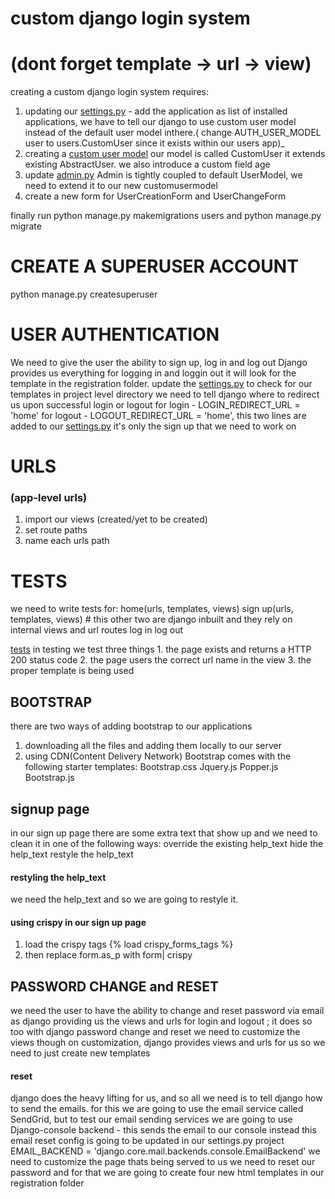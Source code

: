 # custom django login system
# (dont forget template -> url -> view)
creating a custom django login system requires:
1. updating our [settings.py](./news_project/settings.py) - add the application as list of installed applications, we have to tell our django to use custom user model instead of the default user model inthere.( change AUTH_USER_MODEL user to users.CustomUser since it exists within our users app)_
2. creating a [custom user model](./users/models.py)
    our model is called CustomUser
    it extends existing AbstractUser.
    we also introduce a custom field age
3. update [admin.py](./users/admin.py)
    Admin is tightly coupled to default UserModel, we need to extend it to our new customusermodel
4. create a new form for UserCreationForm and UserChangeForm

finally run python manage.py makemigrations users
and python manage.py migrate

# CREATE A SUPERUSER ACCOUNT
python manage.py createsuperuser


# USER AUTHENTICATION
We need to give the user the ability to sign up, log in and log out
Django provides us everything for logging in and loggin out 
    it will look for the template in the registration folder.
    update the [settings.py](./DJANGO/news/news_project/settings.py) to check for our templates in project level directory
    we need to tell django where to redirect us upon successful login or logout
    for login - LOGIN_REDIRECT_URL = 'home'
    for logout - LOGOUT_REDIRECT_URL = 'home', this two lines are added to our [settings.py](./news_project/settings.py)
it's only the sign up that we need to work on

# URLS
### (app-level urls)
1. import our views (created/yet to be created)
2. set route paths
3. name each urls path

# TESTS
we need to write tests for:
    home(urls, templates, views)
    sign up(urls, templates, views)
    # this other two are django inbuilt and they rely on internal views and url routes
    log in
    log out

[tests](./pages/tests.py)
in testing we test three things
    1. the page exists and returns a HTTP 200 status code
    2. the page users the correct url name in the view
    3. the proper template is being used


## BOOTSTRAP
there are two ways of adding bootstrap to our applications
1. downloading all the files and adding them locally to our server
2. using CDN(Content Delivery Network)
Bootstrap comes with the following starter templates:
    Bootstrap.css
    Jquery.js
    Popper.js
    Bootstrap.js

## signup page
in our sign up page there are some extra text that show up and we need to clean it in one of the following ways:
    override the existing help_text
    hide the help_text
    restyle the help_text
#### restyling the help_text
we need the help_text and so we are going to restyle it.

#### using crispy in our sign up page
1. load the crispy tags
    {% load crispy_forms_tags %}
2. then replace form.as_p with form| crispy

## PASSWORD CHANGE and RESET
we need the user to have the ability to change and reset password via email
as django providing us the views and urls for login and logout ; it does so too with django password change and reset
we need to customize the views though
on customization, django provides views and urls for us so we need to just create new templates
#### reset
django does the heavy lifting for us, and so all we need is to tell django how to send the emails.
for this we are going to use the email service called SendGrid, but to test our email sending services we are going to use Django-console backend - this sends the email to our console instead
this email reset config  is going to be updated in our settings.py project
    EMAIL_BACKEND = 'django.core.mail.backends.console.EmailBackend' 
we need to customize the page thats being served to us we need to reset our password 
and for that we are going to create four new html templates in our registration folder